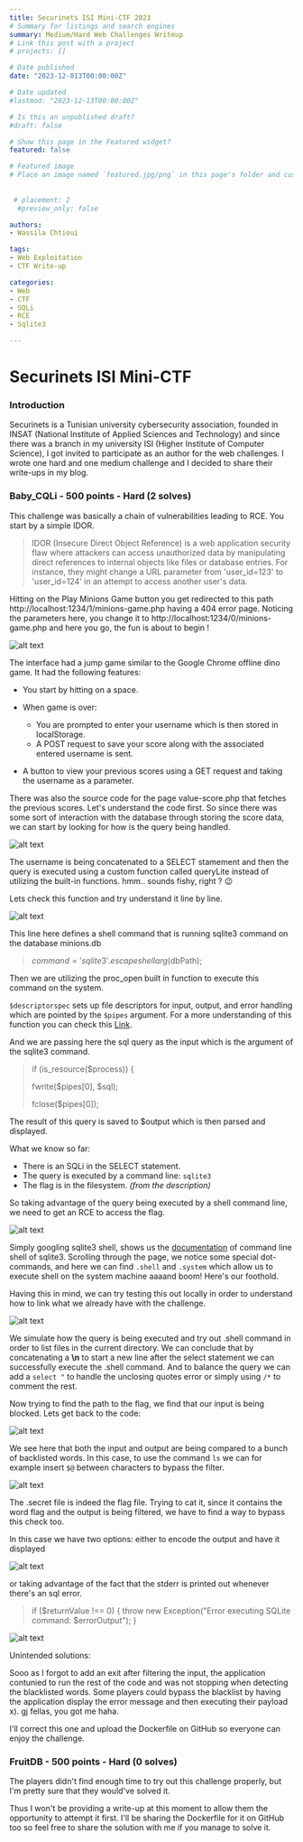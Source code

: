 ```yaml
---
title: Securinets ISI Mini-CTF 2023
# Summary for listings and search engines
summary: Medium/Hard Web Challenges Writeup 
# Link this post with a project
# projects: []

# Date published
date: "2023-12-013T00:00:00Z"

# Date updated
#lastmod: "2023-12-13T00:00:00Z"

# Is this an unpublished draft?
#draft: false

# Show this page in the Featured widget?
featured: false

# Featured image
# Place an image named `featured.jpg/png` in this page's folder and customize its options here.
 
 
 # placement: 2
  #preview_only: false

authors:
- Wassila Chtioui

tags:
- Web Exploitation
- CTF Write-up

categories:
- Web
- CTF
- SQLi
- RCE
- Sqlite3

---
```

# Securinets ISI Mini-CTF

### Introduction 
Securinets is a Tunisian university cybersecurity association, founded in INSAT (National Institute of Applied Sciences and Technology) and since 
there was a branch in my university ISI (Higher Institute of Computer Science), I got invited to participate as an author for the web challenges. 
I wrote one hard and one medium challenge and I decided to share their write-ups in my blog. 

### Baby_CQLi - 500 points - Hard (2 solves)
This challenge was basically a chain of vulnerabilities leading to RCE. You start by a simple IDOR. 

> IDOR (Insecure Direct Object Reference) is a web application security
> flaw where attackers can access unauthorized data by manipulating
> direct references to internal objects like files or database entries.
> For instance, they might change a URL parameter from 'user_id=123' to
> 'user_id=124' in an attempt to access another user's data.

Hitting on the Play Minions Game button you get redirected to this path http://localhost:1234/1/minions-game.php having a 404 error page. Noticing 
the parameters here, you change it to http://localhost:1234/0/minions-game.php and here you go, the fun is about to begin ! 



![alt text](https://i.imgur.com/SuNoLh8.png)


The interface had a jump game similar to the Google Chrome offline dino game. It had the following features:

- You start by hitting on a space.
- When game is over:
	-  You are prompted to enter your username which is then stored in localStorage.
	- A POST request to save your score along with the associated entered username is sent. 

- A button to view your previous scores using a GET request and taking the username as a parameter.

There was also the source code for the page value-score.php that fetches the previous scores. Let's understand the code first. So since there was 
some sort of interaction with the database through storing the score data, we can start by looking for how is the query being handled. 

![alt text](https://i.imgur.com/FM5sZ7r.png)


The username is being concatenated to a SELECT stamement and then the query is executed using a custom function called queryLite instead of 
utilizing the built-in functions. hmm.. sounds fishy, right ? :wink:

Lets check this function and try understand it line by line.

![alt text](https://i.imgur.com/stqgRU1.png)

This line here defines a shell command that is running sqlite3 command on the database minions.db
> $command = 'sqlite3 '  .  escapeshellarg($dbPath);

Then we are utilizing the proc_open built in function to execute this command on the system.

`$descriptorspec` sets up file descriptors for input, output, and error handling which are pointed by the `$pipes` argument. For a more 
understanding of this function you can check this [Link](https://www.php.net/manual/fr/function.proc-open.php).


And we are passing here the sql query as the input which is the argument of the sqlite3 command. 

> if (is_resource($process)) {
> 
>fwrite($pipes[0], $sql);
>
> fclose($pipes[0]);

The result of this query is saved to $output which is then parsed and displayed.

What we know so far: 
- There is an SQLi in the SELECT statement.
- The query is executed by a command line: `sqlite3`
- The flag is in the filesystem. *(from the description)*

So taking advantage of the query being executed by a shell command line, we need to get an RCE to access the flag.


![alt text](https://i.imgur.com/zkvQTod.png)

Simply googling sqlite3 shell, shows us the [documentation](https://www.php.net/manual/fr/function.proc-open.php) of command line shell of 
sqlite3. Scrolling through the page, we notice some special dot-commands, and here we can find `.shell` and `.system` which allow us to execute 
shell on the system machine aaaand boom! Here's our foothold. 

Having this in mind, we can try testing this out locally in order to understand how to link what we already have with the challenge. 

![alt text](https://i.imgur.com/1gji1LZ.png)

We simulate how the query is being executed and try out .shell command in order to list files in the current directory. 
We can conclude that by concatenating a **\n** to start a new line after the select statement we can successfully execute the .shell command. And 
to balance the query we can add a `select "` to handle the unclosing quotes error or simply using `/*` to comment the rest.

Now trying to find the path to the flag, we find that our input is being blocked. 
Lets get back to the code:

![alt text](https://i.imgur.com/X7OIDXw.png)

We see here that both the input and output are being compared to a bunch of backlisted words. In this case, to use the command `ls` we can for 
example insert  `$@` between characters to bypass the filter. 

![alt text](https://i.imgur.com/EvL8Ytd.png)

The .secret file is indeed the flag file. Trying to cat it, since it contains the word flag and the output is being filtered, we have to find a 
way to bypass this check too.

In this case we have two options: either to encode the output and have it displayed 

![alt text](https://i.imgur.com/H4ie68E.png)

or taking advantage of the fact that the stderr is printed out whenever there's an sql error.

> if ($returnValue !== 0) { throw  new  Exception("Error executing
> SQLite command: $errorOutput"); }

![alt text](https://i.imgur.com/lVAudBJ.png)


Unintended solutions: 

Sooo as I forgot to add an exit after filtering the input, the application contunied to run the rest of the code and was not stopping when 
detecting the blacklisted words. Some players could bypass the blacklist by having the application display the error message and then executing 
their payload x). gj fellas, you got me haha. 

I'll correct this one and upload the Dockerfile on GitHub so everyone can enjoy the challenge.  

### FruitDB - 500 points - Hard (0 solves)
The players didn't find enough time to try out this challenge properly, but I'm pretty sure that they would've solved it.

Thus I won't be providing a write-up at this moment to allow them the opportunity to attempt it first. I'll be sharing the Dockerfile for it on 
GitHub too so feel free to share the solution with me if you manage to solve it.

